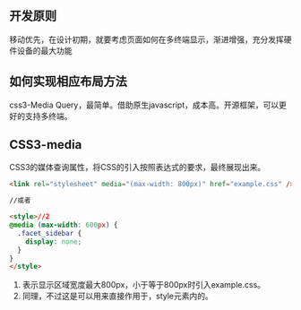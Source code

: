 ## 开发原则
移动优先，在设计初期，就要考虑页面如何在多终端显示，渐进增强，充分发挥硬件设备的最大功能

## 如何实现相应布局方法
css3-Media Query，最简单。借助原生javascript，成本高。开源框架，可以更好的支持多终端。

## CSS3-media
CSS3的媒体查询属性，将CSS的引入按照表达式的要求，最终展现出来。

```html
<link rel="stylesheet" media="(max-width: 800px)" href="example.css" />//1

//或者 

<style>//2
@media (max-width: 600px) {
  .facet_sidebar {
    display: none;
  }
}
</style>
```

1. 表示显示区域宽度最大800px，小于等于800px时引入example.css。
2. 同理，不过这是可以用来直接作用于，style元素内的。


